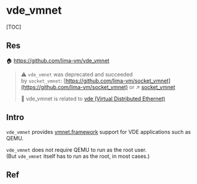 # vde_vmnet

[TOC]



## Res
🏠 https://github.com/lima-vm/vde_vmnet

> ⚠ `vde_vmnet` was deprecated and succeeded by `socket_vmnet`: [https://github.com/lima-vm/socket_vmnet](https://github.com/lima-vm/socket_vmnet)
> or ↗ [socket_vmnet](Virtual%20Network%20(vNetwork)/socket_vmnet.md)
> 
> 🙈 vde_vmnet is related to [vde (Virtual Distributed Ethernet)](../../Virtual%20Link%20Layer/vde%20(Virtual%20Distributed%20Ethernet).md)



## Intro
`vde_vmnet` provides [vmnet.framework](https://developer.apple.com/documentation/vmnet) support for VDE applications such as QEMU.

`vde_vmnet` does not require QEMU to run as the root user.
(But `vde_vmnet` itself has to run as the root, in most cases.)



## Ref
